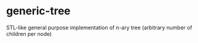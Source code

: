 # generic-tree
STL-like general purpose implementation of n-ary tree (arbitrary number of children per node)
